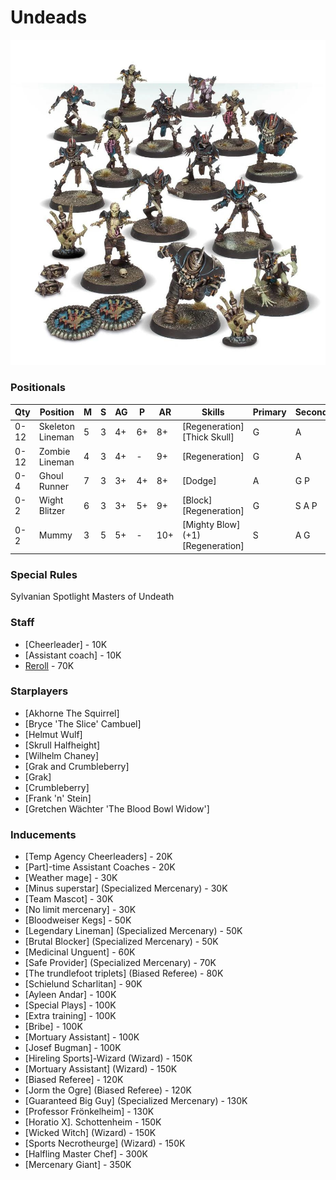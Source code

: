 ﻿# Undeads

![](../media/teams/ChampionsofDeathTeam01.jpg)

### Positionals

| Qty  | Position         | M | S | AG | P  | AR  | Skills                               | Primary | Secondary | Cost |
| ---- | ---------------- | - | - | -- | -- | --- | ------------------------------------ | ------- | --------- | ---- |
| 0-12 | Skeleton Lineman | 5 | 3 | 4+ | 6+ | 8+  | [Regeneration] <br /> [Thick Skull]      | G       | A         | 40K  |
| 0-12 | Zombie Lineman   | 4 | 3 | 4+ | -  | 9+  | [Regeneration]                         | G       | A         | 40K  |
| 0-4  | Ghoul Runner     | 7 | 3 | 3+ | 4+ | 8+  | [Dodge]                              | A       | G P       | 75K  |
| 0-2  | Wight Blitzer    | 6 | 3 | 3+ | 5+ | 9+  | [Block] <br /> [Regeneration]   | G       | S A P     | 90K  |
| 0-2  | Mummy            | 3 | 5 | 5+ | -  | 10+ | [Mighty Blow] (+1) <br /> [Regeneration] | S       | A G       | 125K |

### Special Rules

Sylvanian Spotlight
Masters of Undeath

### Staff

* [Cheerleader] - 10K
* [Assistant coach] - 10K
* [Reroll](s) - 70K

### Starplayers

* [Akhorne The Squirrel]                     
* [Bryce 'The Slice' Cambuel]                
* [Helmut Wulf]                              
* [Skrull Halfheight]                        
* [Wilhelm Chaney]                           
* [Grak and Crumbleberry]                    
* [Grak]                                       
* [Crumbleberry]                               
* [Frank 'n' Stein]                          
* [Gretchen Wächter 'The Blood Bowl Widow'] 

### Inducements

* [Temp Agency Cheerleaders] - 20K
* [Part]-time Assistant Coaches - 20K
* [Weather mage] - 30K
* [Minus superstar] (Specialized Mercenary) - 30K
* [Team Mascot] - 30K
* [No limit mercenary] - 30K
* [Bloodweiser Kegs] - 50K
* [Legendary Lineman] (Specialized Mercenary) - 50K
* [Brutal Blocker] (Specialized Mercenary) - 50K
* [Medicinal Unguent] - 60K
* [Safe Provider] (Specialized Mercenary) - 70K
* [The trundlefoot triplets] (Biased Referee) - 80K
* [Schielund Scharlitan] - 90K
* [Ayleen Andar] - 100K
* [Special Plays] - 100K
* [Extra training] - 100K
* [Bribe] - 100K
* [Mortuary Assistant] - 100K
* [Josef Bugman] - 100K
* [Hireling Sports]-Wizard (Wizard) - 150K
* [Mortuary Assistant] (Wizard) - 150K
* [Biased Referee] - 120K
* [Jorm the Ogre] (Biased Referee) - 120K
* [Guaranteed Big Guy] (Specialized Mercenary) - 130K
* [Professor Frönkelheim] - 130K
* [Horatio X]. Schottenheim - 150K
* [Wicked Witch] (Wizard) - 150K
* [Sports Necrotheurge] (Wizard) - 150K
* [Halfling Master Chef] - 300K
* [Mercenary Giant] - 350K
